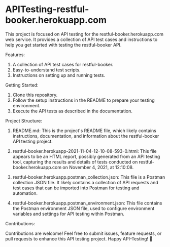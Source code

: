 # APITesting-restful-booker.herokuapp.com
This project is focused on API testing for the restful-booker.herokuapp.com web service. It provides a collection of API test cases and instructions to help you get started with testing the restful-booker API.


Features:

1. A collection of API test cases for restful-booker.
2. Easy-to-understand test scripts.
3. Instructions on setting up and running tests.


Getting Started:

1. Clone this repository.
2. Follow the setup instructions in the README to prepare your testing environment.
3. Execute the API tests as described in the documentation.


Project Structure:

1. README.md: This is the project's README file, which likely contains instructions, documentation, and information about the restful-booker API testing project.

2. restful-booker.herokuapp-2021-11-04-12-10-08-593-0.html: This file appears to be an HTML report, possibly generated from an API testing tool, capturing the results and details of tests conducted on restful-booker.herokuapp.com on November 4, 2021, at 12:10:08.

3. restful-booker.herokuapp.postman_collection.json: This file is a Postman collection JSON file. It likely contains a collection of API requests and test cases that can be imported into Postman for testing and automation.

4. restful-booker.herokuapp.postman_environment.json: This file contains the Postman environment JSON file, used to configure environment variables and settings for API testing within Postman.


Contributions:

Contributions are welcome! Feel free to submit issues, feature requests, or pull requests to enhance this API testing project.
                                                        Happy API-Testing! 🚀

